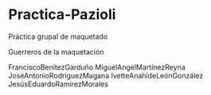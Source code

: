 # Practica-Pazioli
Práctica grupal de maquetado

Guerreros de la maquetación

FranciscoBenítezGarduño
MiguelAngelMartínezReyna
JoséAntonioRodriguezMagana
IvetteAnahídeLeónGonzález
JesúsEduardoRamírezMorales


